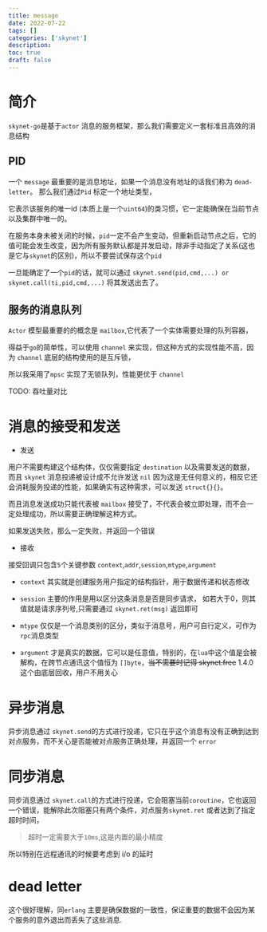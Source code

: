 ```yaml
---
title: message
date: 2022-07-22
tags: []
categories: ['skynet']
description: 
toc: true
draft: false
---
```



# 简介

`skynet-go`是基于`actor` 消息的服务框架，那么我们需要定义一套标准且高效的消息结构


## PID

一个 `message` 最重要的是消息地址，如果一个消息没有地址的话我们称为 `dead-letter`。 那么我们通过`Pid` 标定一个地址类型，

它表示该服务的唯一id (本质上是一个`uint64`)的类习惯，它一定能确保在当前节点以及集群中唯一的。

在服务本身未被关闭的时候，`pid`一定不会产生变动，但重新启动节点之后，它的值可能会发生改变，因为所有服务默认都是并发启动，除非手动指定了关系(这也是它与`skynet`的区别)，所以不要尝试保存这个`pid`

一旦能确定了一个`pid`的话，就可以通过 `skynet.send(pid,cmd,...) or skynet.call(ti,pid,cmd,...)` 将其发送出去了。



## 服务的消息队列


`Actor` 模型最重要的的概念是 `mailbox`,它代表了一个实体需要处理的队列容器，

得益于`go`的简单性，可以使用 `channel` 来实现，但这种方式的实现性能不高，因为 `channel` 底层的结构使用的是互斥锁，

所以我采用了`mpsc` 实现了无锁队列，性能更优于 `channel`

TODO: 吞吐量对比


# 消息的接受和发送

+ 发送

用户不需要构建这个结构体，仅仅需要指定 `destination` 以及需要发送的数据，而且 `skynet` 消息投递被设计成不允许发送 `nil` 因为这是无任何意义的，相反它还会消耗服务投递的性能，如果确实有这种需求，可以发送 `struct{}{}`。

而且消息发送成功只能代表被 `mailbox` 接受了，不代表会被立即处理，而不会一定处理成功，所以需要正确理解这种方式。

如果发送失败，那么一定失败，并返回一个错误


+ 接收

接受回调只包含`5`个关键参数 `context`,`addr`,`session`,`mtype`,`argument`

- `context` 其实就是创建服务用户指定的结构指针，用于数据传递和状态修改

- `session` 主要的作用是用以区分这条消息是否是同步请求， 如若大于0，则其值就是请求序列号,只需要通过 `skynet.ret(msg)` 返回即可

- `mtype` 仅仅是一个消息类别的区分，类似于消息号，用户可自行定义，可作为`rpc`消息类型

- `argument` 才是真实的数据，它可以是任意值，特别的，在`lua`中这个值是会被解构，在跨节点通讯这个值恒为 `[]byte`，~~当不需要时记得 skynet.free~~  1.4.0 这个由底层回收，用户不用关心



# 异步消息

异步消息通过 `skynet.send`的方式进行投递，它只在乎这个消息有没有正确到达到对点服务，而不关心是否能被对点服务正确处理，并返回一个 `error`

# 同步消息

同步消息通过 `skynet.call`的方式进行投递，它会阻塞当前`coroutine`，它也返回一个错误，能解除此次阻塞只有两个条件，对点服务`skynet.ret` 或者达到了指定超时时间，
> 超时一定需要大于`10ms`,这是内置的最小精度

所以特别在远程通讯的时候要考虑到 i/o 的延时


# dead letter

这个很好理解，同`erlang` 主要是确保数据的一致性，保证重要的数据不会因为某个服务的意外退出而丢失了这些消息.